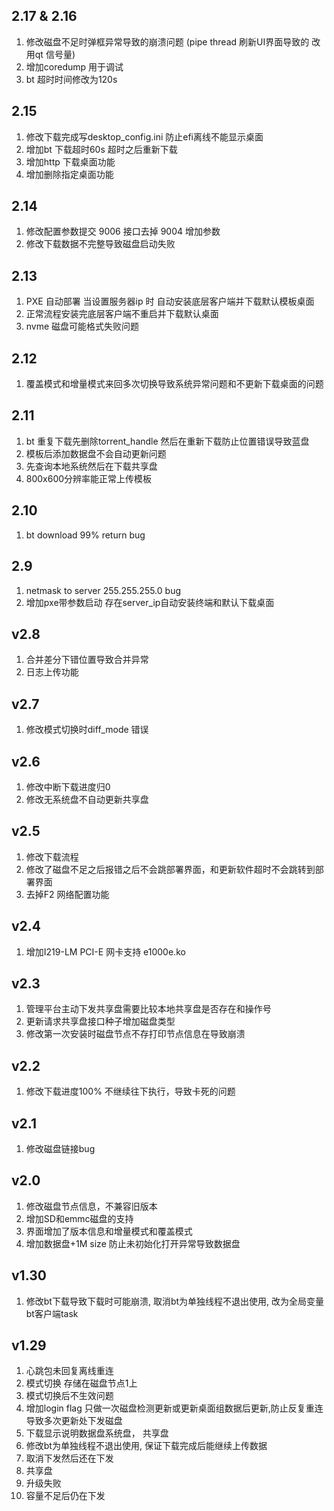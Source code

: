 ## 2.17 & 2.16
1. 修改磁盘不足时弹框异常导致的崩溃问题 (pipe thread 刷新UI界面导致的 改用qt 信号量)
2. 增加coredump 用于调试
3. bt 超时时间修改为120s

## 2.15
1. 修改下载完成写desktop_config.ini 防止efi离线不能显示桌面
2. 增加bt 下载超时60s 超时之后重新下载
3. 增加http 下载桌面功能
4. 增加删除指定桌面功能

## 2.14
1. 修改配置参数提交 9006 接口去掉 9004 增加参数
2. 修改下载数据不完整导致磁盘启动失败

## 2.13
1. PXE 自动部署 当设置服务器ip 时 自动安装底层客户端并下载默认模板桌面
2. 正常流程安装完底层客户端不重启并下载默认桌面
3. nvme 磁盘可能格式失败问题

## 2.12 
1. 覆盖模式和增量模式来回多次切换导致系统异常问题和不更新下载桌面的问题

## 2.11
1. bt 重复下载先删除torrent_handle 然后在重新下载防止位置错误导致蓝盘
2. 模板后添加数据盘不会自动更新问题
3. 先查询本地系统然后在下载共享盘
4. 800x600分辨率能正常上传模板

## 2.10
1. bt download 99% return bug

## 2.9
1. netmask to server 255.255.255.0 bug
2. 增加pxe带参数启动 存在server_ip自动安装终端和默认下载桌面

## v2.8
1. 合并差分下错位置导致合并异常
2. 日志上传功能

## v2.7
1. 修改模式切换时diff_mode 错误

## v2.6
1. 修改中断下载进度归0
2. 修改无系统盘不自动更新共享盘

## v2.5
1. 修改下载流程
2. 修改了磁盘不足之后报错之后不会跳部署界面，和更新软件超时不会跳转到部署界面
3. 去掉F2 网络配置功能

## v2.4
1. 增加I219-LM PCI-E 网卡支持 e1000e.ko

## v2.3
1. 管理平台主动下发共享盘需要比较本地共享盘是否存在和操作号
2. 更新请求共享盘接口种子增加磁盘类型
3. 修改第一次安装时磁盘节点不存打印节点信息在导致崩溃

## v2.2
1. 修改下载进度100% 不继续往下执行，导致卡死的问题

## v2.1
1. 修改磁盘链接bug

## v2.0
1. 修改磁盘节点信息，不兼容旧版本
2. 增加SD和emmc磁盘的支持
3. 界面增加了版本信息和增量模式和覆盖模式
4. 增加数据盘+1M size 防止未初始化打开异常导致数据盘

## v1.30
1. 修改bt下载导致下载时可能崩溃, 取消bt为单独线程不退出使用, 改为全局变量bt客户端task 

## v1.29 
1. 心跳包未回复离线重连
2. 模式切换 存储在磁盘节点1上 
3. 模式切换后不生效问题
4. 增加login flag 只做一次磁盘检测更新或更新桌面组数据后更新,防止反复重连导致多次更新处下发磁盘
5. 下载显示说明数据盘系统盘， 共享盘   
6. 修改bt为单独线程不退出使用, 保证下载完成后能继续上传数据
7. 取消下发然后还在下发
8. 共享盘 
9. 升级失败
10. 容量不足后仍在下发

